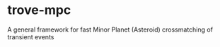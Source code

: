 # trove-mpc
A general framework for fast Minor Planet (Asteroid) crossmatching of transient events 
